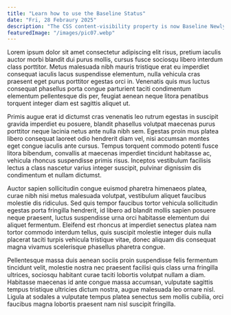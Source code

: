 ```yaml
---
title: "Learn how to use the Baseline Status"
date: "Fri, 28 Febraury 2025"
description: "The CSS content-visibility property is now Baseline Newly available."
featuredImage: "/images/pic07.webp"
---
```


Lorem ipsum dolor sit amet consectetur adipiscing elit risus, pretium iaculis auctor morbi blandit dui purus mollis, cursus fusce sociosqu libero interdum class porttitor. Metus malesuada nibh mauris tristique erat eu imperdiet consequat iaculis lacus suspendisse elementum, nulla vehicula cras praesent eget purus porttitor egestas orci in. Venenatis quis mus luctus consequat phasellus porta congue parturient taciti condimentum elementum pellentesque dis per, feugiat aenean neque litora penatibus torquent integer diam est sagittis aliquet ut.

Primis augue erat id dictumst cras venenatis leo rutrum egestas in suscipit gravida imperdiet eu posuere, blandit phasellus volutpat maecenas purus porttitor neque lacinia netus ante nulla nibh sem. Egestas proin mus platea libero consequat laoreet odio hendrerit diam vel, nisi accumsan montes eget congue iaculis ante cursus. Tempus torquent commodo potenti fusce litora bibendum, convallis at maecenas imperdiet tincidunt habitasse ac, vehicula rhoncus suspendisse primis risus. Inceptos vestibulum facilisis lectus a class nascetur varius integer suscipit, pulvinar dignissim dis condimentum et nullam dictumst.

Auctor sapien sollicitudin congue euismod pharetra himenaeos platea, curae nibh nisi metus malesuada volutpat, vestibulum aliquet faucibus molestie dis ridiculus. Sed quis tempor faucibus tortor vehicula sollicitudin egestas porta fringilla hendrerit, id libero ad blandit mollis sapien posuere neque praesent, luctus suspendisse urna orci habitasse elementum dui aliquet fermentum. Eleifend est rhoncus at imperdiet senectus platea nam tortor commodo interdum tellus, quis suscipit molestie integer duis nulla placerat taciti turpis vehicula tristique vitae, donec aliquam dis consequat magna vivamus scelerisque phasellus pharetra congue.

Pellentesque massa duis aenean sociis proin suspendisse felis fermentum tincidunt velit, molestie nostra nec praesent facilisi quis class urna fringilla ultrices, sociosqu habitant curae taciti lobortis volutpat nullam a diam. Habitasse maecenas id ante congue massa accumsan, vulputate sagittis tempus tristique ultricies dictum nostra, augue malesuada leo ornare nisl. Ligula at sodales a vulputate tempus platea senectus sem mollis cubilia, orci faucibus magna lobortis praesent nam nisl suscipit fringilla.